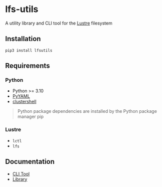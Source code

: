 # lfs-utils

A utility library and CLI tool for the [Lustre](https://www.lustre.org/) filesystem

## Installation

```pip3 install lfsutils```

## Requirements

### Python

* Python >= 3.10
* [PyYAML](https://pypi.org/project/PyYAML/)
* [clustershell](https://clustershell.readthedocs.io/en/latest/index.html)

> Python package dependencies are installed by the Python package manager pip

### Lustre

* `lctl`
* `lfs`

## Documentation

* [CLI Tool](docs/cli.md)
* [Library](docs/lib.md)